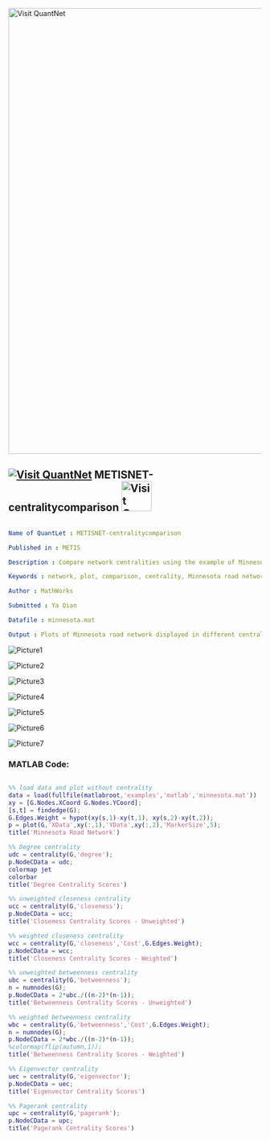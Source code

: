 
[<img src="https://github.com/QuantLet/Styleguide-and-FAQ/blob/master/pictures/banner.png" width="888" alt="Visit QuantNet">](http://quantlet.de/)

## [<img src="https://github.com/QuantLet/Styleguide-and-FAQ/blob/master/pictures/qloqo.png" alt="Visit QuantNet">](http://quantlet.de/) **METISNET-centralitycomparison** [<img src="https://github.com/QuantLet/Styleguide-and-FAQ/blob/master/pictures/QN2.png" width="60" alt="Visit QuantNet 2.0">](http://quantlet.de/)

```yaml

Name of QuantLet : METISNET-centralitycomparison

Published in : METIS

Description : Compare network centralities using the example of Minnesota road network

Keywords : network, plot, comparison, centrality, Minnesota road network

Author : MathWorks

Submitted : Ya Qian

Datafile : minnesota.mat

Output : Plots of Minnesota road network displayed in different centrality measures

```

![Picture1](btwness_unweighted_m.png)

![Picture2](btwness_weighted_m.png)

![Picture3](closeness_unweighted_m.png)

![Picture4](closeness_weighted_m.png)

![Picture5](degreecentr_m.png)

![Picture6](eigenctr_m.png)

![Picture7](minnesotaroadnet_m.png)


### MATLAB Code:
```matlab

%% load data and plot without centrality
data = load(fullfile(matlabroot,'examples','matlab','minnesota.mat'))
xy = [G.Nodes.XCoord G.Nodes.YCoord];
[s,t] = findedge(G);
G.Edges.Weight = hypot(xy(s,1)-xy(t,1), xy(s,2)-xy(t,2));
p = plot(G,'XData',xy(:,1),'YData',xy(:,2),'MarkerSize',5);
title('Minnesota Road Network')

%% Degree centrality
udc = centrality(G,'degree');
p.NodeCData = udc;
colormap jet
colorbar
title('Degree Centrality Scores')

%% unweighted closeness centrality
ucc = centrality(G,'closeness');
p.NodeCData = ucc;
title('Closeness Centrality Scores - Unweighted')

%% weighted closeness centrality
wcc = centrality(G,'closeness','Cost',G.Edges.Weight);
p.NodeCData = wcc;
title('Closeness Centrality Scores - Weighted')

%% unweighted betweenness centrality
ubc = centrality(G,'betweenness');
n = numnodes(G);
p.NodeCData = 2*ubc./((n-2)*(n-1));
title('Betweenness Centrality Scores - Unweighted')

%% weighted betweenness centrality
wbc = centrality(G,'betweenness','Cost',G.Edges.Weight);
n = numnodes(G);
p.NodeCData = 2*wbc./((n-2)*(n-1));
%colormap(flip(autumn,1));
title('Betweenness Centrality Scores - Weighted')

%% Eigenvector centrality
uec = centrality(G,'eigenvector');
p.NodeCData = uec;
title('Eigenvector Centrality Scores')

%% Pagerank centrality
upc = centrality(G,'pagerank');
p.NodeCData = upc;
title('Pagerank Centrality Scores')




```
